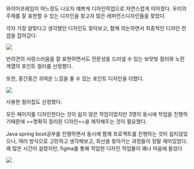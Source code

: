 와이어프레임이 어느정도 나오자 예쁘게 디자인작업으로 자연스럽게 이어졌다.
우리의 주제를 잘 표현할 수 있는 디자인을 찾고자 많은 레퍼런스디자인들을 찾았다.

각자 가장 알맞다고 생각했던 디자인도 찾아보고, 함께 의논하면서 최종적인 디자인 컨셉을 잡아갔다.

![](https://i.imgur.com/xKfnzf7.png)


반려견의 사랑스러움을 잘 표현하면서도 전문성을 드러낼 수 있는 
보랏빛 컬러와 노란 계열의 포인트 컬러를 선정했다. 

또한, 중간중간 귀여운 느낌을 줄 수 있는 포인트 디자인을 더했다.

![](https://i.imgur.com/Dk3fJzx.png)


사용한 컬러칩도 선정했다. 

모든 페이지를 디자인한다는 것이 쉽지 않은 작업이었지만
3명이 동시에 작업을 진행하기때문에 ==명확히 정리된 디자인==을 제작해두는 것이 필요했다.

Java  spring boot공부를 진행하면서 동시에 함께 프로젝트를 진행하는 것이 쉽지않았으나,
여러 방식으로 고민하고 생각해보고, 최선을 찾아가는 과정들이 정말 재미있었다.
꽤 많은 시간이 걸렸지만, figma를 통해 작업한 디자인 작업물이 꽤나 마음에 들었다

![](https://i.imgur.com/24Mp6JJ.png)

